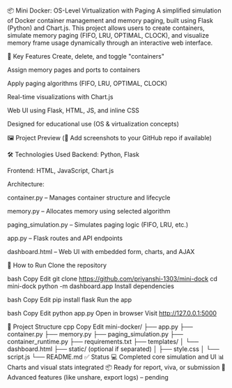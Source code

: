 📦 Mini Docker: OS-Level Virtualization with Paging
A simplified simulation of Docker container management and memory paging, built using Flask (Python) and Chart.js. This project allows users to create containers, simulate memory paging (FIFO, LRU, OPTIMAL, CLOCK), and visualize memory frame usage dynamically through an interactive web interface.

🧠 Key Features
Create, delete, and toggle "containers"

Assign memory pages and ports to containers

Apply paging algorithms (FIFO, LRU, OPTIMAL, CLOCK)

Real-time visualizations with Chart.js

Web UI using Flask, HTML, JS, and inline CSS

Designed for educational use (OS & virtualization concepts)

🖼 Project Preview
(📌 Add screenshots to your GitHub repo if available)



🛠️ Technologies Used
Backend: Python, Flask

Frontend: HTML, JavaScript, Chart.js

Architecture:

container.py – Manages container structure and lifecycle

memory.py – Allocates memory using selected algorithm

paging_simulation.py – Simulates paging logic (FIFO, LRU, etc.)

app.py – Flask routes and API endpoints

dashboard.html – Web UI with embedded form, charts, and AJAX

🚀 How to Run
Clone the repository

bash
Copy
Edit
git clone https://github.com/priyanshi-1303/mini-dock
cd mini-dock
python -m dashboard.app
Install dependencies

bash
Copy
Edit
pip install flask
Run the app

bash
Copy
Edit
python app.py
Open in browser
Visit http://127.0.0.1:5000

📁 Project Structure
cpp
Copy
Edit
mini-docker/
├── app.py
├── container.py
├── memory.py
├── paging_simulation.py
├── container_runtime.py
├── requirements.txt
├── templates/
│   └── dashboard.html
├── static/              (optional if separated)
│   ├── style.css
│   └── script.js
└── README.md
✅ Status
💻 Completed core simulation and UI
📊 Charts and visual stats integrated
📦 Ready for report, viva, or submission
🧪 Advanced features (like unshare, export logs) – pending
